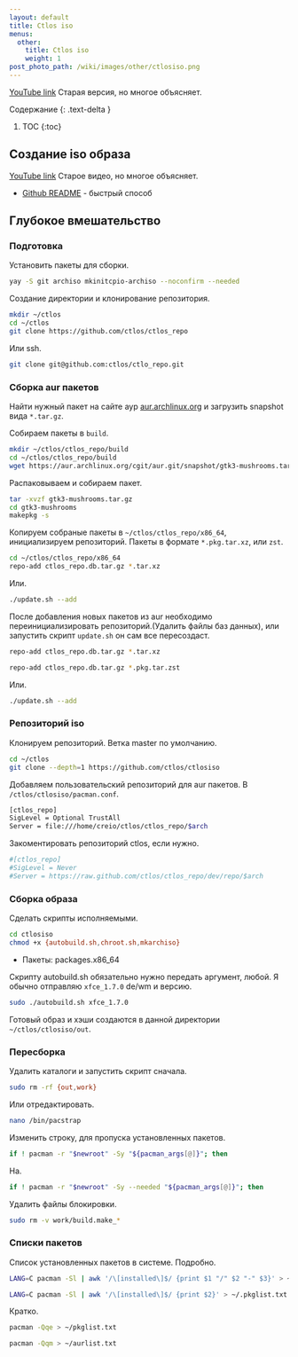 ```yaml
---
layout: default
title: Ctlos iso
menus:
  other:
    title: Ctlos iso
    weight: 1
post_photo_path: /wiki/images/other/ctlosiso.png
---
```


[YouTube link](https://www.youtube.com/watch?list=PLwdYMSK64DT6CCheHMbaqlOzpqfk2FTvT&v=XNpAXthDbrI) Старая версия, но многое объясняет.

Содержание
{: .text-delta }

1. TOC
{:toc}

## Создание iso образа

[YouTube link](https://www.youtube.com/watch?list=PLwdYMSK64DT6CCheHMbaqlOzpqfk2FTvT&v=XNpAXthDbrI) Старое видео, но многое объясняет.

- [Github README](https://github.com/ctlos/ctlosiso/blob/master/README.md) - быстрый способ

## Глубокое вмешательство

### Подготовка

Установить пакеты для сборки.

```bash
yay -S git archiso mkinitcpio-archiso --noconfirm --needed
```

Создание директории и клонирование репозитория.

```bash
mkdir ~/ctlos
cd ~/ctlos
git clone https://github.com/ctlos/ctlos_repo
```

Или ssh.

```bash
git clone git@github.com:ctlos/ctlo_repo.git
```

### Сборка aur пакетов

Найти нужный пакет на сайте аур [aur.archlinux.org](https://aur.archlinux.org) и загрузить snapshot вида `*.tar.gz`.

Собираем пакеты в `build`.

```bash
mkdir ~/ctlos/ctlos_repo/build
cd ~/ctlos/ctlos_repo/build
wget https://aur.archlinux.org/cgit/aur.git/snapshot/gtk3-mushrooms.tar.gz
```

Распаковываем и собираем пакет.

```bash
tar -xvzf gtk3-mushrooms.tar.gz
cd gtk3-mushrooms
makepkg -s
```

Копируем собраные пакеты в `~/ctlos/ctlos_repo/x86_64`, инициализируем репозиторий. Пакеты в формате `*.pkg.tar.xz`, или `zst`.

```bash
cd ~/ctlos/ctlos_repo/x86_64
repo-add ctlos_repo.db.tar.gz *.tar.xz
```

Или.

```bash
./update.sh --add
```

После добавления новых пакетов из aur необходимо переинициализировать репозиторий.(Удалить файлы баз данных), или запустить скрипт `update.sh` он сам все пересоздаст.

```bash
repo-add ctlos_repo.db.tar.gz *.tar.xz

repo-add ctlos_repo.db.tar.gz *.pkg.tar.zst
```

Или.

```bash
./update.sh --add
```

### Репозиторий iso

Клонируем репозиторий. Ветка master по умолчанию.

```bash
cd ~/ctlos
git clone --depth=1 https://github.com/ctlos/ctlosiso
```

Добавляем пользовательский репозиторий для aur пакетов. В `/ctlos/ctlosiso/pacman.conf`.

```bash
[ctlos_repo]
SigLevel = Optional TrustAll
Server = file:///home/creio/ctlos/ctlos_repo/$arch
```

Закоментировать репозиторий ctlos, если нужно.

```bash
#[ctlos_repo]
#SigLevel = Never
#Server = https://raw.github.com/ctlos/ctlos_repo/dev/repo/$arch
```

### Сборка образа

Сделать скрипты исполняемыми.

```bash
cd ctlosiso
chmod +x {autobuild.sh,chroot.sh,mkarchiso}
```

- Пакеты: packages.x86_64

Скрипту autobuild.sh обязательно нужно передать аргумент, любой. Я обычно отправляю `xfce_1.7.0` de/wm и версию.

```bash
sudo ./autobuild.sh xfce_1.7.0
```

Готовый образ и хэши создаются в данной директории `~/ctlos/ctlosiso/out`.

### Пересборка

Удалить каталоги и запустить скрипт сначала.

```bash
sudo rm -rf {out,work}
```

Или отредактировать.

```bash
nano /bin/pacstrap
```

Изменить строку, для пропуска установленных пакетов.

```bash
if ! pacman -r "$newroot" -Sy "${pacman_args[@]}"; then
```
На.
```bash
if ! pacman -r "$newroot" -Sy --needed "${pacman_args[@]}"; then
```

Удалить файлы блокировки.

```bash
sudo rm -v work/build.make_*
```

### Списки пакетов

Список установленных пакетов в системе. Подробно.

```bash
LANG=C pacman -Sl | awk '/\[installed\]$/ {print $1 "/" $2 "-" $3}' > ~/pkglist.txt

LANG=C pacman -Sl | awk '/\[installed\]$/ {print $2}' > ~/.pkglist.txt
```

Кратко.

```bash
pacman -Qqe > ~/pkglist.txt

pacman -Qqm > ~/aurlist.txt
```
